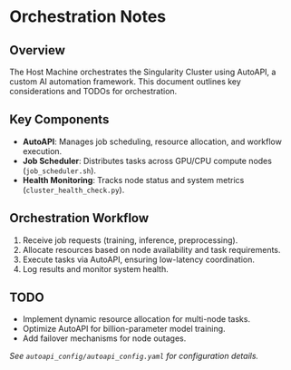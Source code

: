 # Orchestration Notes

## Overview
The Host Machine orchestrates the Singularity Cluster using AutoAPI, a custom AI automation framework. This document outlines key considerations and TODOs for orchestration.

## Key Components
- **AutoAPI**: Manages job scheduling, resource allocation, and workflow execution.
- **Job Scheduler**: Distributes tasks across GPU/CPU compute nodes (`job_scheduler.sh`).
- **Health Monitoring**: Tracks node status and system metrics (`cluster_health_check.py`).

## Orchestration Workflow
1. Receive job requests (training, inference, preprocessing).
2. Allocate resources based on node availability and task requirements.
3. Execute tasks via AutoAPI, ensuring low-latency coordination.
4. Log results and monitor system health.

## TODO
- Implement dynamic resource allocation for multi-node tasks.
- Optimize AutoAPI for billion-parameter model training.
- Add failover mechanisms for node outages.

*See `autoapi_config/autoapi_config.yaml` for configuration details.*